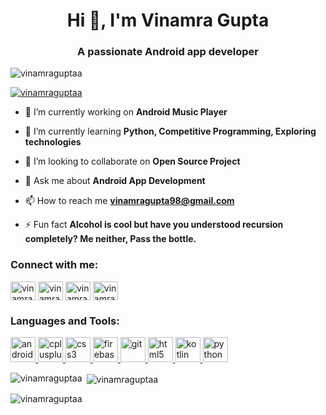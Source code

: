 <h1 align="center">Hi 👋, I'm Vinamra Gupta</h1>
<h3 align="center">A passionate Android app developer</h3>

<p align="left"> <img src="https://komarev.com/ghpvc/?username=vinamraguptaa&label=Profile%20views&color=0e75b6&style=flat" alt="vinamraguptaa" /> </p>

<p align="left"> <a href="https://github.com/ryo-ma/github-profile-trophy"><img src="https://github-profile-trophy.vercel.app/?username=vinamraguptaa" alt="vinamraguptaa" /></a> </p>

- 🔭 I’m currently working on **Android Music Player**

- 🌱 I’m currently learning **Python, Competitive Programming, Exploring technologies**

- 👯 I’m looking to collaborate on **Open Source Project**

- 💬 Ask me about **Android App Development**

- 📫 How to reach me **vinamragupta98@gmail.com**

- ⚡ Fun fact **Alcohol is cool but have you understood recursion completely? Me neither, Pass the bottle.**

<h3 align="left">Connect with me:</h3>
<p align="left">
<a href="https://linkedin.com/in/vinamragupta" target="blank"><img align="center" src="https://cdn.jsdelivr.net/npm/simple-icons@3.0.1/icons/linkedin.svg" alt="vinamragupta" height="30" width="40" /></a>
<a href="https://stackoverflow.com/users/vinamragupta" target="blank"><img align="center" src="https://cdn.jsdelivr.net/npm/simple-icons@3.0.1/icons/stackoverflow.svg" alt="vinamragupta" height="30" width="40" /></a>
<a href="https://fb.com/vinamragupta" target="blank"><img align="center" src="https://cdn.jsdelivr.net/npm/simple-icons@3.0.1/icons/facebook.svg" alt="vinamragupta" height="30" width="40" /></a>
<a href="https://instagram.com/vinamra98" target="blank"><img align="center" src="https://cdn.jsdelivr.net/npm/simple-icons@3.0.1/icons/instagram.svg" alt="vinamra98" height="30" width="40" /></a>
</p>

<h3 align="left">Languages and Tools:</h3>
<p align="left"> <a href="https://developer.android.com" target="_blank"> <img src="https://devicons.github.io/devicon/devicon.git/icons/android/android-original-wordmark.svg" alt="android" width="40" height="40"/> </a> <a href="https://www.w3schools.com/cpp/" target="_blank"> <img src="https://devicons.github.io/devicon/devicon.git/icons/cplusplus/cplusplus-original.svg" alt="cplusplus" width="40" height="40"/> </a> <a href="https://www.w3schools.com/css/" target="_blank"> <img src="https://devicons.github.io/devicon/devicon.git/icons/css3/css3-original-wordmark.svg" alt="css3" width="40" height="40"/> </a> <a href="https://firebase.google.com/" target="_blank"> <img src="https://www.vectorlogo.zone/logos/firebase/firebase-icon.svg" alt="firebase" width="40" height="40"/> </a> <a href="https://git-scm.com/" target="_blank"> <img src="https://www.vectorlogo.zone/logos/git-scm/git-scm-icon.svg" alt="git" width="40" height="40"/> </a> <a href="https://www.w3.org/html/" target="_blank"> <img src="https://devicons.github.io/devicon/devicon.git/icons/html5/html5-original-wordmark.svg" alt="html5" width="40" height="40"/> </a> <a href="https://kotlinlang.org" target="_blank"> <img src="https://www.vectorlogo.zone/logos/kotlinlang/kotlinlang-icon.svg" alt="kotlin" width="40" height="40"/> </a> <a href="https://www.python.org" target="_blank"> <img src="https://devicons.github.io/devicon/devicon.git/icons/python/python-original.svg" alt="python" width="40" height="40"/> </a> </p>

<p><img align="left" src="https://github-readme-stats.vercel.app/api/top-langs?username=vinamraguptaa&show_icons=true&locale=en&layout=compact" alt="vinamraguptaa" /></p>

<p>&nbsp;<img align="center" src="https://github-readme-stats.vercel.app/api?username=vinamraguptaa&show_icons=true&locale=en" alt="vinamraguptaa" /></p>

<p><img align="center" src="https://github-readme-streak-stats.herokuapp.com/?user=vinamraguptaa&" alt="vinamraguptaa" /></p>

